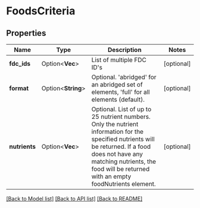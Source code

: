# FoodsCriteria

## Properties

Name | Type | Description | Notes
------------ | ------------- | ------------- | -------------
**fdc_ids** | Option<**Vec<i32>**> | List of multiple FDC ID's | [optional]
**format** | Option<**String**> | Optional. 'abridged' for an abridged set of elements, 'full' for all elements (default). | [optional]
**nutrients** | Option<**Vec<i32>**> | Optional. List of up to 25 nutrient numbers. Only the nutrient information for the specified nutrients will be returned.  If a food does not have any matching nutrients, the food will be returned with an empty foodNutrients element. | [optional]

[[Back to Model list]](../README.md#documentation-for-models) [[Back to API list]](../README.md#documentation-for-api-endpoints) [[Back to README]](../README.md)


